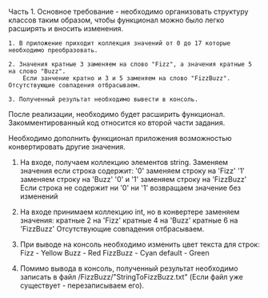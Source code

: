 Часть 1.
	Основное требование - необходимо организовать структуру классов таким образом, 
        чтобы функционал можно было легко расширять и вносить изменения.
		
	1. В приложение приходит коллекция значений от 0 до 17 которые необходимо преобразовать.

	2. Значения кратные 3 заменяем на слово "Fizz", а значения кратные 5 на слово "Buzz". 
		Если занчение кратно и 3 и 5 заменяем на слово "FizzBuzz". Отсутствующие совпадения отбрасываем. 

	3. Полученный результат необходимо вывести в консоль.


После реализации, необходимо будет расширить функционал. 
Закомментированный код относится ко второй части задания.

Необходимо дополнить функционал приложения возможностью конвертировать другие значения.

1. На входе, получаем коллекцию элементов string.
 Заменяем значения если строка содержит:
    '0' заменяем строку на 'Fizz'
    '1' заменяем строку на 'Buzz'
    '0' и '1' заменяем строку на 'FizzBuzz'
    Если строка не содержит ни '0' ни '1' возвращаем значение без изменений
    
2. На входе принимаем коллекцию int, но в конвертере заменяем значения:
    кратные 2 на 'Fizz'
    кратные 4 на 'Buzz'
    кратные 6 на 'FizzBuzz'
    Отсутствующие совпадения отбрасываем.

3. При выводе на консоль необходимо изменить цвет текста для строк:
    Fizz - Yellow
    Buzz - Red
    FizzBuzz - Cyan
 default - Green
    
4. Помимо вывода в консоль, полученный результат необходимо записать в файл /FizzBuzz/&quot;StringToFizzBuzz.txt&quot; (Если файл уже существует - перезаписываем его).
